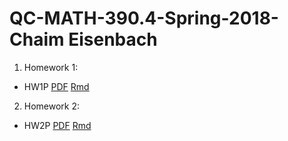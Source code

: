 # QC-MATH-390.4-Spring-2018-Chaim Eisenbach
1. Homework 1:
  * HW1P [PDF](https://github.com/ceisenbach/QC-MATH-390.4-Spring-2018/blob/master/hw01pChaimEisenbach.pdf) [Rmd](https://github.com/ceisenbach/QC-MATH-390.4-Spring-2018/blob/master/hw01pChaimEisenbach.Rmd)
2. Homework 2:
  * HW2P [PDF](https://github.com/ceisenbach/QC-MATH-390.4-Spring-2018/blob/master/hw02pChaimEisenbach.pdf) [Rmd](https://github.com/ceisenbach/QC-MATH-390.4-Spring-2018/blob/master/hw02pChaimEisenbach.Rmd)
